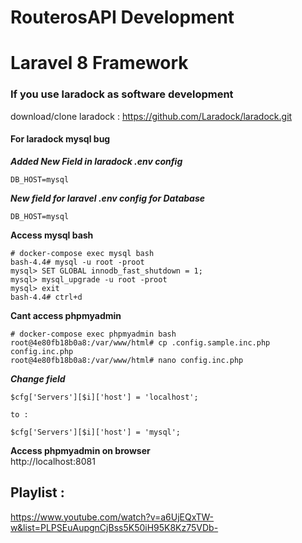 # RouterosAPI Development
# Laravel 8 Framework

### If you use laradock as software development
download/clone laradock : https://github.com/Laradock/laradock.git 


#### For laradock mysql bug  
***Added New Field in laradock .env config***  
```
DB_HOST=mysql
```  

***New field for laravel .env config for Database***  
```
DB_HOST=mysql
```

**Access mysql bash**  
```
# docker-compose exec mysql bash
bash-4.4# mysql -u root -proot
mysql> SET GLOBAL innodb_fast_shutdown = 1;
mysql> mysql_upgrade -u root -proot
mysql> exit
bash-4.4# ctrl+d
```  

**Cant access phpmyadmin**  
```
# docker-compose exec phpmyadmin bash
root@4e80fb18b0a8:/var/www/html# cp .config.sample.inc.php config.inc.php
root@4e80fb18b0a8:/var/www/html# nano config.inc.php
```  
***Change field***  
```
$cfg['Servers'][$i]['host'] = 'localhost';

to : 

$cfg['Servers'][$i]['host'] = 'mysql';
```  

**Access phpmyadmin on browser**  
http://localhost:8081



## Playlist :  
https://www.youtube.com/watch?v=a6UjEQxTW-w&list=PLPSEuAupgnCjBss5K50iH95K8Kz75VDb-

